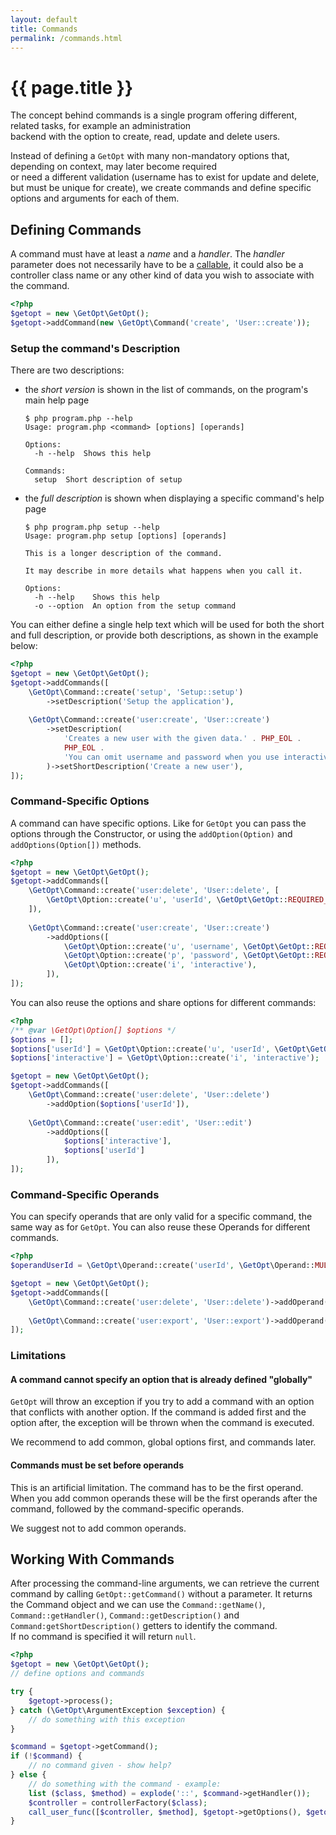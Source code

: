 ```yaml
---
layout: default
title: Commands
permalink: /commands.html
---
```

# {{ page.title }}

The concept behind commands is a single program offering different, related tasks, for example an administration  
backend with the option to create, read, update and delete users. 

Instead of defining a `GetOpt` with many non-mandatory options that, depending on context, may later become required  
or need a different validation (username has to exist for update and delete, but must be unique for create), 
we create commands and define specific options and arguments for each of them.

## Defining Commands

A command must have at least a _name_ and a _handler_. The _handler_ parameter does not necessarily have to be a
[callable](http://php.net/manual/en/language.types.callable.php), it could also be a controller class name or any other
kind of data you wish to associate with the command.

```php
<?php
$getopt = new \GetOpt\GetOpt();
$getopt->addCommand(new \GetOpt\Command('create', 'User::create'));
```

### Setup the command's Description

There are two descriptions:

- the *short version* is shown in the list of commands, on the program's main help page
    ```console
    $ php program.php --help
    Usage: program.php <command> [options] [operands]
    
    Options:
      -h --help  Shows this help
      
    Commands:
      setup  Short description of setup
    ```

- the *full description* is shown when displaying a specific command's help page 
    ```console
    $ php program.php setup --help
    Usage: program.php setup [options] [operands]
    
    This is a longer description of the command.
    
    It may describe in more details what happens when you call it.
    
    Options:
      -h --help    Shows this help
      -o --option  An option from the setup command
    ```

You can either define a single help text which will be used for both the short and full description, 
or provide both descriptions, as shown in the example below:

```php
<?php
$getopt = new \GetOpt\GetOpt();
$getopt->addCommands([
    \GetOpt\Command::create('setup', 'Setup::setup')
        ->setDescription('Setup the application'),
        
    \GetOpt\Command::create('user:create', 'User::create')
        ->setDescription(
            'Creates a new user with the given data.' . PHP_EOL .
            PHP_EOL .
            'You can omit username and password when you use interactive mode.'
        )->setShortDescription('Create a new user'),
]);
```

### Command-Specific Options

A command can have specific options. Like for `GetOpt` you can pass the options through the Constructor, 
or using the `addOption(Option)` and `addOptions(Option[])` methods.

```php
<?php
$getopt = new \GetOpt\GetOpt();
$getopt->addCommands([
    \GetOpt\Command::create('user:delete', 'User::delete', [
        \GetOpt\Option::create('u', 'userId', \GetOpt\GetOpt::REQUIRED_ARGUMENT),
    ]),
    
    \GetOpt\Command::create('user:create', 'User::create')
        ->addOptions([
            \GetOpt\Option::create('u', 'username', \GetOpt\GetOpt::REQUIRED_ARGUMENT),
            \GetOpt\Option::create('p', 'password', \GetOpt\GetOpt::REQUIRED_ARGUMENT),
            \GetOpt\Option::create('i', 'interactive'),
        ]),
]);
```

You can also reuse the options and share options for different commands:

```php
<?php
/** @var \GetOpt\Option[] $options */
$options = [];
$options['userId'] = \GetOpt\Option::create('u', 'userId', \GetOpt\GetOpt::REQUIRED_ARGUMENT);
$options['interactive'] = \GetOpt\Option::create('i', 'interactive');

$getopt = new \GetOpt\GetOpt();
$getopt->addCommands([
    \GetOpt\Command::create('user:delete', 'User::delete')
        ->addOption($options['userId']),
        
    \GetOpt\Command::create('user:edit', 'User::edit')
        ->addOptions([
            $options['interactive'],
            $options['userId']
        ]),
]);
```

### Command-Specific Operands

You can specify operands that are only valid for a specific command, the same way as for `GetOpt`. You can also reuse
these Operands for different commands.

```php
<?php
$operandUserId = \GetOpt\Operand::create('userId', \GetOpt\Operand::MULTIPLE);

$getopt = new \GetOpt\GetOpt();
$getopt->addCommands([
    \GetOpt\Command::create('user:delete', 'User::delete')->addOperand($operandUserId),
    
    \GetOpt\Command::create('user:export', 'User::export')->addOperand($operandUserId),
]);
```

### Limitations

#### A command cannot specify an option that is already defined "globally"
 
`GetOpt` will throw an exception if you try to add a command with an option that conflicts with another option. 
If the command is added first and the option after, the exception will be thrown when the command is executed. 

We recommend to add common, global options first, and commands later.

#### Commands must be set before operands

This is an artificial limitation. The command has to be the first operand. When you add common operands these will be
the first operands after the command, followed by the command-specific operands. 

We suggest not to add common operands.

## Working With Commands

After processing the command-line arguments, we can retrieve the current command by calling `GetOpt::getCommand()` 
without a parameter. It returns the Command object and we can use the `Command::getName()`, `Command::getHandler()`,
`Command::getDescription()` and `Command:getShortDescription()` getters to identify the command.  
If no command is specified it will return `null`.

```php
<?php
$getopt = new \GetOpt\GetOpt();
// define options and commands

try {
    $getopt->process();
} catch (\GetOpt\ArgumentException $exception) {
    // do something with this exception
}

$command = $getopt->getCommand();
if (!$command) {
    // no command given - show help?
} else {
    // do something with the command - example:
    list ($class, $method) = explode('::', $command->getHandler());
    $controller = controllerFactory($class);
    call_user_func([$controller, $method], $getopt->getOptions(), $getopt->getOperands());
}
```
